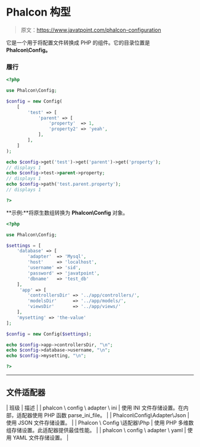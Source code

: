# Phalcon 构型

> 原文：<https://www.javatpoint.com/phalcon-configuration>

它是一个用于将配置文件转换成 PHP 的组件。它的目录位置是 **Phalcon\Config。**

### 履行

```php
<?php

use Phalcon\Config;

$config = new Config(
    [
        'test' => [
            'parent' => [
                'property'  => 1,
                'property2' => 'yeah',
            ],
        ],  
    ]
);

echo $config->get('test')->get('parent')->get('property');  
// displays 1
echo $config->test->parent->property;                  	           
// displays 1
echo $config->path('test.parent.property');       		          
// displays 1

?>

```

**示例:**将原生数组转换为 **Phalcon\Config** 对象。

```php
<?php

use Phalcon\Config;

$settings = [
    'database' => [
        'adapter'  => 'Mysql',
        'host'     => 'localhost',
        'username' => 'sid',
        'password' => 'javatpoint',
        'dbname'   => 'test_db'
    ],
     'app' => [
        'controllersDir' => '../app/controllers/',
        'modelsDir'      => '../app/models/',
        'viewsDir'       => '../app/views/'
    ],
    'mysetting' => 'the-value'
];

$config = new Config($settings);

echo $config->app->controllersDir, "\n";
echo $config->database->username, "\n";
echo $config->mysetting, "\n";

?>

```

* * *

## 文件适配器

| 班级 | 描述 |
| phalcon \ config \ adapter \ ini | 使用 INI 文件存储设置。在内部，适配器使用 PHP 函数 parse_ini_file。 |
| Phalcon\Config\Adapter\Json | 使用 JSON 文件存储设置。 |
| Phalcon \ Config \适配器\Php | 使用 PHP 多维数组存储设置。此适配器提供最佳性能。 |
| phalcon \ config \ adapter \ yaml | 使用 YAML 文件存储设置。 |